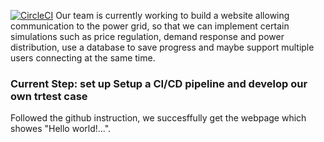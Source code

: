 [![CircleCI](https://circleci.com/gh/Lillianaloha/test.svg?style=svg)](https://circleci.com/gh/Lillianaloha/test)
Our team is currently working to build a website allowing communication to the power grid, so that we can implement certain simulations such as price regulation, demand response and power distribution, use a database to save progress and maybe support multiple users connecting at the same time.

### Current Step: set up Setup a CI/CD pipeline and develop our own trtest case

Followed the github instruction, we succesffully get the webpage which showes "Hello world!...". 

